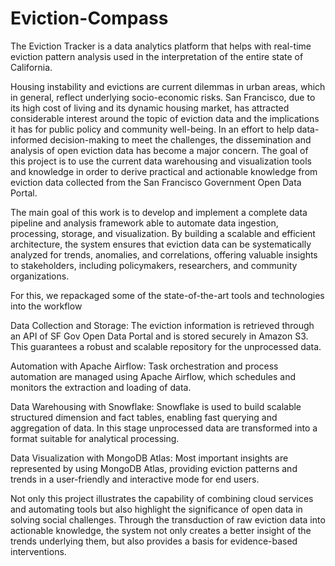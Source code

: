 # Eviction-Compass
The Eviction Tracker is a data analytics platform that helps with real-time eviction pattern analysis used in the interpretation of the entire state of California.

 
Housing instability and evictions are current dilemmas in urban areas, which in general, reflect underlying socio-economic risks. San Francisco, due to its high cost of living and its dynamic housing market, has attracted considerable interest around the topic of eviction data and the implications it has for public policy and community well-being. In an effort to help data-informed decision-making to meet the challenges, the dissemination and analysis of open eviction data has become a major concern. The goal of this project is to use the current data warehousing and visualization tools and knowledge in order to derive practical and actionable knowledge from eviction data collected from the San Francisco Government Open Data Portal.
 
The main goal of this work is to develop and implement a complete data pipeline and analysis framework able to automate data ingestion, processing, storage, and visualization. By building a scalable and efficient architecture, the system ensures that eviction data can be systematically analyzed for trends, anomalies, and correlations, offering valuable insights to stakeholders, including policymakers, researchers, and community organizations.
 
For this, we repackaged some of the state-of-the-art tools and technologies into the workflow
 
Data Collection and Storage: The eviction information is retrieved through an API of SF Gov Open Data Portal and is stored securely in Amazon S3. This guarantees a robust and scalable repository for the unprocessed data.
 
Automation with Apache Airflow: Task orchestration and process automation are managed using Apache Airflow, which schedules and monitors the extraction and loading of data.
 
Data Warehousing with Snowflake: Snowflake is used to build scalable structured dimension and fact tables, enabling fast querying and aggregation of data. In this stage unprocessed data are transformed into a format suitable for analytical processing.
 
Data Visualization with MongoDB Atlas: Most important insights are represented by using MongoDB Atlas, providing eviction patterns and trends in a user-friendly and interactive mode for end users.
 
Not only this project illustrates the capability of combining cloud services and automating tools but also highlight the significance of open data in solving social challenges. Through the transduction of raw eviction data into actionable knowledge, the system not only creates a better insight of the trends underlying them, but also provides a basis for evidence-based interventions.
